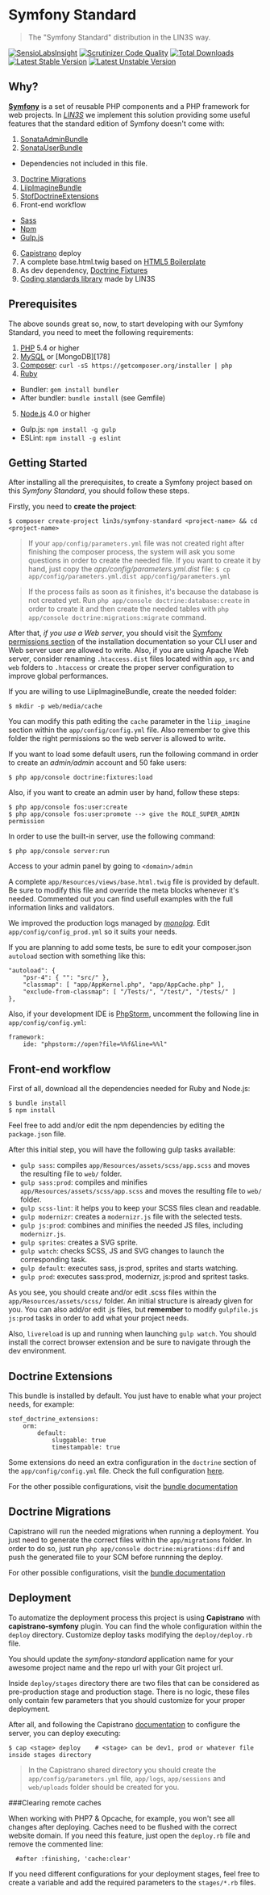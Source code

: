 # Symfony Standard
> The "Symfony Standard" distribution in the LIN3S way.

[![SensioLabsInsight](https://insight.sensiolabs.com/projects/00c67aae-3f52-419b-93df-751050299dcb/mini.png)](https://insight.sensiolabs.com/projects/00c67aae-3f52-419b-93df-751050299dcb)
[![Scrutinizer Code Quality](https://scrutinizer-ci.com/g/LIN3S/SymfonyStandard/badges/quality-score.png?b=master)](https://scrutinizer-ci.com/g/LIN3S/SymfonyStandard/?branch=master)
[![Total Downloads](https://poser.pugx.org/lin3s/symfony-standard/downloads)](https://packagist.org/packages/lin3s/symfony-standard)
&nbsp;&nbsp;&nbsp;&nbsp;
[![Latest Stable Version](https://poser.pugx.org/lin3s/symfony-standard/v/stable.svg)](https://packagist.org/packages/lin3s/symfony-standard)
[![Latest Unstable Version](https://poser.pugx.org/lin3s/symfony-standard/v/unstable.svg)](https://packagist.org/packages/lin3s/symfony-standard)

## Why?
[**Symfony**][1] is a set of reusable PHP components and a PHP framework for web projects. In [*LIN3S*][2] we implement
this solution providing some useful features that the standard edition of Symfony doesn't come with:

1. [SonataAdminBundle][3]
2. [SonataUserBundle][4]
 * Dependencies not included in this file.
3. [Doctrine Migrations][5]
3. [LiipImagineBundle][6]
4. [StofDoctrineExtensions][7]
5. Front-end workflow
 * [Sass][8]
 * [Npm][9]
 * [Gulp.js][10]
6. [Capistrano][11] deploy
7. A complete base.html.twig based on [HTML5 Boilerplate][12]
8. As dev dependency, [Doctrine Fixtures][13]
9. [Coding standards library][14] made by LIN3S

## Prerequisites
The above sounds great so, now, to start developing with our Symfony Standard, you need to meet the following
requirements:

1. [PHP][15] 5.4 or higher
2. [MySQL][16] or [MongoDB][178]
3. [Composer][18]: `curl -sS https://getcomposer.org/installer | php`
4. [Ruby][19]
  * Bundler: `gem install bundler`
  * After bundler: `bundle install` (see Gemfile)
5. [Node.js][20] 4.0 or higher
  * Gulp.js: `npm install -g gulp`
  * ESLint: `npm install -g eslint`

## Getting Started
After installing all the prerequisites, to create a Symfony project based on this *Symfony Standard*, you should
follow these steps.

Firstly, you need to **create the project**:
```
$ composer create-project lin3s/symfony-standard <project-name> && cd <project-name>
```

> If your `app/config/parameters.yml` file was not created right after finishing the composer process, the system
will ask you some questions in order to create the needed file. If you want to create it by hand, just copy the
*app/config/parameters.yml.dist* file:
`$ cp app/config/parameters.yml.dist app/config/parameters.yml`

> If the process fails as soon as it finishes, it's because the database is not created yet. Run
`php app/console doctrine:database:create` in order to create it and then create the needed tables with
`php app/console doctrine:migrations:migrate` command.

After that, *if you use a Web server*, you should visit the [Symfony permissions section][21] of the installation
documentation so your CLI user and Web server user are allowed to write. Also, if you are using Apache Web server,
consider renaming `.htaccess.dist` files located within `app`, `src` and `web` folders to `.htaccess` or create the
proper server configuration to improve global performances.

If you are willing to use LiipImagineBundle, create the needed folder:
```
$ mkdir -p web/media/cache
```

You can modify this path editing the `cache` parameter in the `liip_imagine` section within the `app/config/config.yml`
file. Also remember to give this folder the right permissions so the web server is allowed to write.

If you want to load some default users, run the following command in order to create an *admin/admin* account and 50
fake users:
```
$ php app/console doctrine:fixtures:load
```

Also, if you want to create an admin user by hand, follow these steps:
```
$ php app/console fos:user:create
$ php app/console fos:user:promote --> give the ROLE_SUPER_ADMIN permission
```

In order to use the built-in server, use the following command:
```
$ php app/console server:run
```

Access to your admin panel by going to `<domain>/admin`

A complete `app/Resources/views/base.html.twig` file is provided by default. Be sure to modify this file and override
the meta blocks whenever it's needed. Commented out you can find usefull examples with the full information links and
validators.

We improved the production logs managed by [*monolog*][22]. Edit `app/config/config_prod.yml` so it suits your needs.

If you are planning to add some tests, be sure to edit your composer.json `autoload` section with something like this:
```
"autoload": {
    "psr-4": { "": "src/" },
    "classmap": [ "app/AppKernel.php", "app/AppCache.php" ],
    "exclude-from-classmap": [ "/Tests/", "/test/", "/tests/" ]
},
```

Also, if your development IDE is [PhpStorm][23], uncomment the following line in `app/config/config.yml`:
```
framework:
    ide: "phpstorm://open?file=%%f&line=%%l"
```

## Front-end workflow
First of all, download all the dependencies needed for Ruby and Node.js:
```
$ bundle install
$ npm install
```

Feel free to add and/or edit the npm dependencies by editing the `package.json` file.

After this initial step, you will have the following gulp tasks available:
* `gulp sass`: compiles `app/Resources/assets/scss/app.scss` and moves the resulting file to `web/` folder.
* `gulp sass:prod`: compiles and minifies `app/Resources/assets/scss/app.scss` and moves the resulting file to `web/` folder.
* `gulp scss-lint`: it helps you to keep your SCSS files clean and readable.
* `gulp modernizr`: creates a `modernizr.js` file with the selected tests.
* `gulp js:prod`: combines and minifies the needed JS files, including `modernizr.js`.
* `gulp sprites`: creates a SVG sprite.
* `gulp watch`: checks SCSS, JS and SVG changes to launch the corresponding task.
* `gulp default`: executes sass, js:prod, sprites and starts watching.
* `gulp prod`: executes sass:prod, modernizr, js:prod and spritest tasks.

As you see, you should create and/or edit .scss files within the `app/Resources/assets/scss/` folder. An initial
structure is already given for you. You can also add/or edit .js files, but **remember** to modify `gulpfile.js`
`js:prod` tasks in order to add what your project needs.

Also, `livereload` is up and running when launching `gulp watch`. You should install the correct browser extension and
be sure to navigate through the dev environment.

## Doctrine Extensions
This bundle is installed by default. You just have to enable what your project needs, for example:
```
stof_doctrine_extensions:
    orm:
        default:
            sluggable: true
            timestampable: true
```

Some extensions do need an extra configuration in the `doctrine` section of the `app/config/config.yml` file. Check
the full configuration [here][24].

For the other possible configurations, visit the [bundle documentation][7]

## Doctrine Migrations
Capistrano will run the needed migrations when running a deployment. You just need to generate the correct files within
the `app/migrations` folder. In order to do so, just run `php app/console doctrine:migrations:diff` and push the
generated file to your SCM before runnning the deploy.

For other possible configurations, visit the [bundle documentation][5]

## Deployment
To automatize the deployment process this project is using **Capistrano** with **capistrano-symfony** plugin. You can
find the whole configuration within the `deploy` directory. Customize deploy tasks modifying the `deploy/deploy.rb` file.

You should update the *symfony-standard* application name for your awesome project name and the repo url with your
Git project url.

Inside `deploy/stages` directory there are two files that can be considered as pre-production stage and production stage.
There is no logic, these files only contain few parameters that you should customize for your proper deployment.

After all, and following the Capistrano [documentation][11] to configure the server, you can deploy executing:
```
$ cap <stage> deploy    # <stage> can be dev1, prod or whatever file inside stages directory
```

> In the Capistrano shared directory you should create the `app/config/parameters.yml` file, `app/logs`, `app/sessions`
and `web/uploads` folder should be created for you.

###Clearing remote caches

When working with PHP7 & Opcache, for example, you won't see all changes after deploying. Caches need to be flushed
with the correct website domain. If you need this feature, just open the `deploy.rb` file and remove the commented line:

```
  #after :finishing, 'cache:clear'
```

If you need different configurations for your deployment stages, feel free to create a variable and add the required
parameters to the `stages/*.rb` files.

[1]: http://symfony.com/
[2]: http://www.lin3s.com/
[3]: https://sonata-project.org/bundles/admin
[4]: https://sonata-project.org/bundles/user
[5]: http://symfony.com/doc/current/bundles/DoctrineMigrationsBundle/index.html
[6]: https://github.com/liip/LiipImagineBundle
[7]: https://github.com/stof/StofDoctrineExtensionsBundle/blob/master/Resources/doc/index.rst
[8]: http://sass-lang.com/
[9]: https://www.npmjs.com/
[10]: http://gulpjs.com/
[11]: http://capistranorb.com/
[12]: https://html5boilerplate.com/
[13]: http://symfony.com/doc/current/bundles/DoctrineFixturesBundle/index.html
[14]: https://github.com/LIN3S/CS
[15]: http://php.net
[16]: http://dev.mysql.com/downloads/
[17]: https://www.mongodb.org/
[18]: https://getcomposer.org/
[19]: https://www.ruby-lang.org/en/downloads/
[20]: https://nodejs.org/download/
[21]: http://symfony.com/doc/current/book/installation.html#book-installation-permissions
[22]: http://symfony.com/doc/master/cookbook/logging/monolog.html
[23]: https://www.jetbrains.com/phpstorm/
[24]: https://github.com/stof/StofDoctrineExtensionsBundle/blob/master/Resources/doc/index.rst#step-3-add-the-extensions-to-your-mapping
